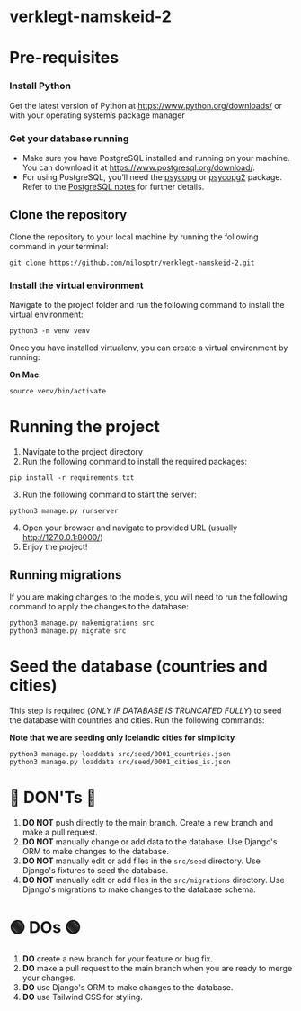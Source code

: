 # verklegt-namskeid-2

# Pre-requisites

### Install Python
Get the latest version of Python at https://www.python.org/downloads/ or with your operating system’s package manager

### Get your database running
- Make sure you have PostgreSQL installed and running on your machine. You can download it at https://www.postgresql.org/download/.
- For using PostgreSQL, you’ll need the [psycopg](https://www.psycopg.org/psycopg3/) or [psycopg2](https://www.psycopg.org/) package. Refer to the [PostgreSQL notes](https://docs.djangoproject.com/en/5.0/ref/databases/#postgresql-notes) for further details.


## Clone the repository
Clone the repository to your local machine by running the following command in your terminal:
```
git clone https://github.com/milosptr/verklegt-namskeid-2.git
```

### Install the virtual environment
Navigate to the project folder and run the following command to install the virtual environment:
```
python3 -m venv venv
```
Once you have installed virtualenv, you can create a virtual environment by running:

**On Mac**:
```
source venv/bin/activate
```

# Running the project
1. Navigate to the project directory
2. Run the following command to install the required packages:
```
pip install -r requirements.txt
```
3. Run the following command to start the server:
```
python3 manage.py runserver
```
4. Open your browser and navigate to provided URL (usually http://127.0.0.1:8000/)
5. Enjoy the project!

## Running migrations
If you are making changes to the models, you will need to run the following command to apply the changes to the database:
```
python3 manage.py makemigrations src
python3 manage.py migrate src
```

# Seed the database (countries and cities)
This step is required (_ONLY IF DATABASE IS TRUNCATED FULLY_) to seed the database with countries and cities. Run the following commands:

**Note that we are seeding only Icelandic cities for simplicity**
```
python3 manage.py loaddata src/seed/0001_countries.json 
python3 manage.py loaddata src/seed/0001_cities_is.json 
```
# 🔴 DON'Ts 🔴
1. **DO NOT** push directly to the main branch. Create a new branch and make a pull request.
2. **DO NOT** manually change or add data to the database. Use Django's ORM to make changes to the database.
3. **DO NOT** manually edit or add files in the `src/seed` directory. Use Django's fixtures to seed the database.
4. **DO NOT** manually edit or add files in the `src/migrations` directory. Use Django's migrations to make changes to the database schema.

# 🟢 DOs 🟢
1. **DO** create a new branch for your feature or bug fix.
2. **DO** make a pull request to the main branch when you are ready to merge your changes.
3. **DO** use Django's ORM to make changes to the database.
4. **DO** use Tailwind CSS for styling.
